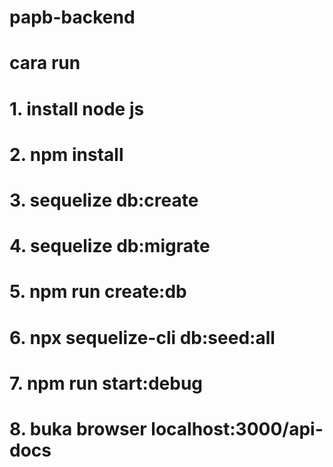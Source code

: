 # papb-backend
# cara run
# 1. install node js
# 2. npm install
# 3. sequelize db:create
# 4. sequelize db:migrate
# 5. npm run create:db
# 6. npx sequelize-cli db:seed:all
# 7. npm run start:debug
# 8. buka browser localhost:3000/api-docs
